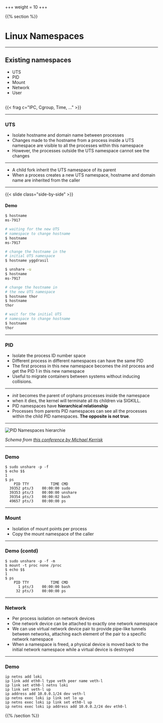 +++
weight = 10
+++

{{% section %}}

# Linux Namespaces

---

## Existing namespaces

- UTS
- PID
- Mount
- Network
- User

<br/>
{{< frag c="IPC, Cgroup, Time, ..." >}}

---

### UTS

- Isolate hostname and domain name between processes
- Changes made to the hostname from a process inside a UTS namespace are visible to all the processes within this namespace
- However, the processes outside the UTS namespace cannot see the changes

---

- A child fork inherit the UTS namespace of its parent
- When a process creates a new UTS namespace, hostname and domain name are inherited from the caller

---

{{< slide class="side-by-side" >}}

#### Demo

```bash
$ hostname
ms-7917

# waiting for the new UTS
# namespace to change hostname
$ hostname
ms-7917

# change the hostname in the
# initial UTS namespace
$ hostname yggdrasil
```

```bash
$ unshare -u
$ hostname
ms-7917

# change the hostname in
# the new UTS namespace
$ hostname thor
$ hostname
thor

# wait for the initial UTS
# namespace to change hostname
$ hostname
thor
```

---

### PID

- Isolate the process ID number space
- Different process in different namespaces can have the same PID
- The first process in this new namespace becomes the _init_ process and get the PID 1 in this new namespace
- Useful to migrate containers between systems without inducing collisions.

---

- _init_ becomes the parent of orphans processes inside the namespace
- when it dies, the kernel will terminate all its children via SIGKILL.
- PID namespaces have **hierarchical relationship**
- Processes from parents PID namespaces can see all the processes within the child PID namespaces. **The opposite is not true**.

---

![PID Namespaces hierarchie](pid_namespaces.svg)

_Schema from [this conference by Michael Kerrisk](https://youtu.be/0kJPa-1FuoI)_

---

### Demo

```shell
$ sudo unshare -p -f
$ echo $$
1
$ ps
    PID TTY          TIME CMD
  39352 pts/3    00:00:00 sudo
  39353 pts/3    00:00:00 unshare
  39354 pts/3    00:00:02 bash
  49657 pts/3    00:00:00 ps
```

---

### Mount

- Isolation of mount points per process
- Copy the mount namespace of the caller

---

### Demo (contd)

```shell
$ sudo unshare -p -f -m
$ mount -t proc none /proc
$ echo $$
1
$ ps
    PID TTY          TIME CMD
      1 pts/3    00:00:00 bash
     32 pts/3    00:00:00 ps
```

---

### Network

- Per process isolation on network devices
- One network device can be attached to exactly one network namespace
- We can use virtual network device pair to provide pipe-like tunnels between networks, attaching each element of the pair to a specific network namespace
- When a namespace is freed, a physical device is moved back to the initial network namespace while a virtual device is destroyed

---

### Demo

```shell
ip netns add loki
ip link add eth0-l type veth peer name veth-l
ip link set eth0-l netns loki
ip link set veth-l up
ip address add 10.0.0.1/24 dev veth-l
ip netns exec loki ip link set lo up
ip netns exec loki ip link set eth0-l up
ip netns exec loki ip address add 10.0.0.2/24 dev eth0-l
```

{{% /section %}}
